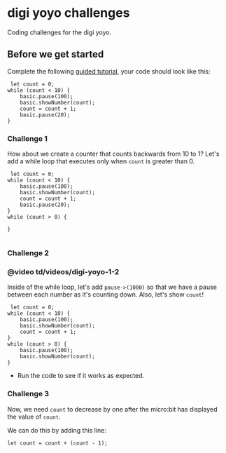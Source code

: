 # digi yoyo challenges

Coding challenges for the digi yoyo. 

## Before we get started

Complete the following [guided tutorial](/microbit/lessons/digi-yoyo/activity), your code should look like this:


```blocks
 let count = 0;
while (count < 10) {
    basic.pause(100);
    basic.showNumber(count);
    count = count + 1;
    basic.pause(20);
}
```

### Challenge 1

How about we create a counter that counts backwards from 10 to 1? Let's add a while loop that executes only when `count` is greater than 0.


```blocks
 let count = 0;
while (count < 10) {
    basic.pause(100);
    basic.showNumber(count);
    count = count + 1;
    basic.pause(20);
}
while (count > 0) {

}


```


### Challenge 2

### @video td/videos/digi-yoyo-1-2

Inside of the while loop, let's add `pause->(1000)` so that we have a pause between each number as it's counting down. Also, let's show `count`!



```blocks
 let count = 0;
while (count < 10) {
    basic.pause(100);
    basic.showNumber(count);
    count = count + 1;
}
while (count > 0) {
    basic.pause(100);
    basic.showNumber(count);
}
```


* Run the code to see if it works as expected.

### Challenge 3

Now, we need `count` to decrease by one after the micro:bit has displayed the value of `count`.

We can do this by adding this line:

```blocks
let count = count + (count - 1);
```
